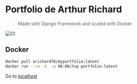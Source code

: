 # Portfolio de Arthur Richard

> Made with Django Framework and scaled with Docker

![CI](https://github.com/arthuRHD/core/workflows/CI/CD/badge.svg)

## Docker

```sh
docker pull arichard76/myportfolio:latest
docker run --rm -d  -p 80:80/tcp portfolio:latest
```

Go to [localhost](http://localhost)

